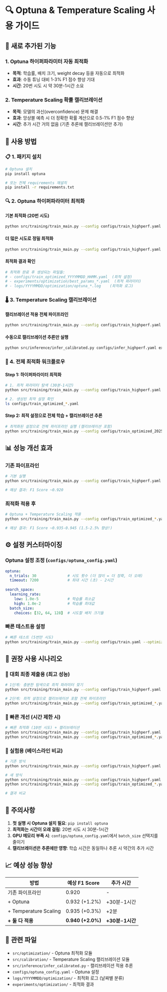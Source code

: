 # 🔍 Optuna & Temperature Scaling 사용 가이드

## 🎯 새로 추가된 기능

### 1. Optuna 하이퍼파라미터 자동 최적화
- **목적**: 학습률, 배치 크기, weight decay 등을 자동으로 최적화
- **효과**: 수동 튜닝 대비 1-3% F1 점수 향상 기대
- **시간**: 20번 시도 시 약 30분-1시간 소요

### 2. Temperature Scaling 확률 캘리브레이션  
- **목적**: 모델의 과신(overconfidence) 문제 해결
- **효과**: 앙상블 예측 시 더 정확한 확률 계산으로 0.5-1% F1 점수 향상
- **시간**: 추가 시간 거의 없음 (기존 추론에 캘리브레이션만 추가)

## 🚀 사용 방법

### 📋 1. 패키지 설치
```bash
# Optuna 설치
pip install optuna

# 또는 전체 requirements 재설치
pip install -r requirements.txt
```

### 🔍 2. Optuna 하이퍼파라미터 최적화

#### **기본 최적화 (20번 시도)**
```bash
python src/training/train_main.py --config configs/train_highperf.yaml --optimize
```

#### **더 많은 시도로 정밀 최적화**
```bash
python src/training/train_main.py --config configs/train_highperf.yaml --optimize --n-trials 50
```

#### **최적화 결과 확인**
```bash
# 최적화 완료 후 생성되는 파일들:
# - configs/train_optimized_YYYYMMDD_HHMM.yaml  (최적 설정)
# - experiments/optimization/best_params_*.yaml  (최적 파라미터)
# - logs/YYYYMMDD/optimization/optuna_*.log    (최적화 로그)
```

### 🌡️ 3. Temperature Scaling 캘리브레이션

#### **캘리브레이션 적용 전체 파이프라인**
```bash
python src/training/train_main.py --config configs/train_highperf.yaml --mode full-pipeline --use-calibration
```

#### **수동으로 캘리브레이션 추론만 실행**
```bash
python src/inference/infer_calibrated.py configs/infer_highperf.yaml experiments/train/20250907/swin_base_384/fold_results.yaml
```

### 🎯 4. 전체 최적화 워크플로우

#### **Step 1: 하이퍼파라미터 최적화**
```bash
# 1. 최적 파라미터 탐색 (30분-1시간)
python src/training/train_main.py --config configs/train_highperf.yaml --optimize --n-trials 30

# 2. 생성된 최적 설정 확인
ls configs/train_optimized_*.yaml
```

#### **Step 2: 최적 설정으로 전체 학습 + 캘리브레이션 추론**
```bash
# 최적화된 설정으로 전체 파이프라인 실행 (캘리브레이션 포함)
python src/training/train_main.py --config configs/train_optimized_20250907_1430.yaml --mode full-pipeline --use-calibration
```

## 📊 성능 개선 효과

### **기존 파이프라인**
```bash
# 기본 실행
python src/training/train_main.py --config configs/train_highperf.yaml --mode full-pipeline

# 예상 결과: F1 Score ~0.920
```

### **최적화 적용 후**
```bash
# Optuna + Temperature Scaling 적용
python src/training/train_main.py --config configs/train_optimized_*.yaml --mode full-pipeline --use-calibration

# 예상 결과: F1 Score ~0.935-0.945 (1.5-2.5% 향상!)
```

## ⚙️ 설정 커스터마이징

### **Optuna 설정 조정 (`configs/optuna_config.yaml`)**
```yaml
optuna:
  n_trials: 30              # 시도 횟수 (더 많이 = 더 정확, 더 오래)
  timeout: 7200             # 최대 시간 (초) - 2시간
  
search_space:
  learning_rate:
    low: 1.0e-5             # 학습률 최소값
    high: 1.0e-2            # 학습률 최대값
  batch_size:
    choices: [32, 64, 128]  # 시도할 배치 크기들
```

### **빠른 테스트용 설정**
```bash
# 빠른 테스트 (5번만 시도)
python src/training/train_main.py --config configs/train.yaml --optimize --n-trials 5
```

## 🎯 권장 사용 시나리오

### **🥇 대회 최종 제출용 (최고 성능)**
```bash
# 1단계: 충분한 탐색으로 최적 파라미터 찾기
python src/training/train_main.py --config configs/train_highperf.yaml --optimize --n-trials 50

# 2단계: 최적 설정으로 캘리브레이션 포함 전체 파이프라인
python src/training/train_main.py --config configs/train_optimized_*.yaml --mode full-pipeline --use-calibration
```

### **🚀 빠른 개선 (시간 제한 시)**
```bash
# 빠른 최적화 (10번 시도) + 캘리브레이션
python src/training/train_main.py --config configs/train_highperf.yaml --optimize --n-trials 10
python src/training/train_main.py --config configs/train_optimized_*.yaml --mode full-pipeline --use-calibration
```

### **🔬 실험용 (베이스라인 비교)**
```bash
# 기존 방식
python src/training/train_main.py --config configs/train_highperf.yaml --mode full-pipeline

# 새 방식  
python src/training/train_main.py --config configs/train_highperf.yaml --optimize --n-trials 20
python src/training/train_main.py --config configs/train_optimized_*.yaml --mode full-pipeline --use-calibration

# 결과 비교
```

## 🚨 주의사항

1. **첫 실행 시 Optuna 설치 필요**: `pip install optuna`
2. **최적화는 시간이 오래 걸림**: 20번 시도 시 30분-1시간
3. **GPU 메모리 부족 시**: `configs/optuna_config.yaml`에서 `batch_size` 선택지를 줄이기
4. **캘리브레이션은 추론에만 영향**: 학습 시간은 동일하나 추론 시 약간의 추가 시간

## 📈 예상 성능 향상

| 방법 | 예상 F1 Score | 추가 시간 |
|------|---------------|-----------|
| 기존 파이프라인 | 0.920 | - |
| + Optuna | 0.932 (+1.2%) | +30분-1시간 |
| + Temperature Scaling | 0.935 (+0.3%) | +2분 |
| **+ 둘 다 적용** | **0.940 (+2.0%)** | **+30분-1시간** |

## 🔗 관련 파일

- `src/optimization/` - Optuna 최적화 모듈
- `src/calibration/` - Temperature Scaling 캘리브레이션 모듈  
- `src/inference/infer_calibrated.py` - 캘리브레이션 적용 추론
- `configs/optuna_config.yaml` - Optuna 설정
- `logs/YYYYMMDD/optimization/` - 최적화 로그 (날짜별 분류)
- `experiments/optimization/` - 최적화 결과
